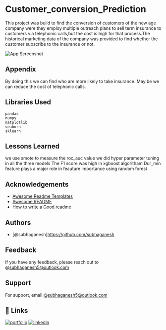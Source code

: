 
# Customer_conversion_Prediction

This project was build to find the conversion of customers of the new age company were they employ multiple outreach plans to sell term insurance to customers via telephonic calls,but the cost is high for that process.The historical marketing data of the company was provided to find whether the customer subscribe to the insurance or not.


![App Screenshot](https://www.shutterstock.com/image-illustration/3d-illustration-conversion-funnel-entry-600w-539917381.jpg)


## Appendix

By doing this we can find who are more likely to take insurance.
May be we can reduce the cost of telephonic calls.
## Libraries Used
    pandas
    numpy
    matplotlib
    seaborn
    sklearn

## Lessons Learned
 we use smote to measure the roc_auc value
 we did hyper parameter tuning in all the three models
 The F1 score was high in xgboost algoritham
 Dur_min feature plays a major role in feauture importance using random forest

## Acknowledgements

 - [Awesome Readme Templates](https://awesomeopensource.com/project/elangosundar/awesome-README-templates)
 - [Awesome README](https://github.com/matiassingers/awesome-readme)
 - [How to write a Good readme](https://bulldogjob.com/news/449-how-to-write-a-good-readme-for-your-github-project)


## Authors

- [@subhaganesh]https://github.com/subhaganesh


## Feedback

If you have any feedback, please reach out to @subhaganesh5@outlook.com


## Support

For support, email @subhaganesh5@outlook.com

## 🔗 Links
[![portfolio](https://img.shields.io/badge/my_portfolio-000?style=for-the-badge&logo=ko-fi&logoColor=white)](https://subhaganesh.github.io/)
[![linkedin](https://img.shields.io/badge/linkedin-0A66C2?style=for-the-badge&logo=linkedin&logoColor=white)](https://www.linkedin.com/in/subhaganesh-s-170875236/)
